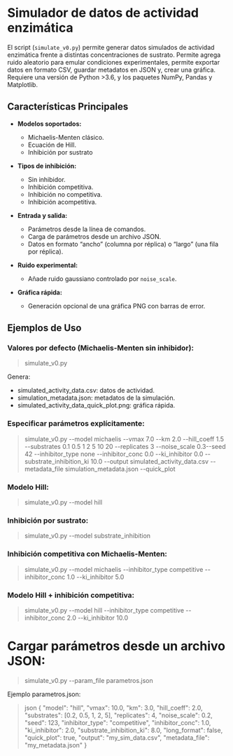 # Simulador de datos de actividad enzimática

El script (`simulate_v0.py`) permite generar datos simulados de actividad enzimática frente a distintas concentraciones de sustrato. Permite agrega ruido aleatorio para emular condiciones experimentales, permite exportar datos en formato CSV, guardar metadatos en JSON y, crear una gráfica. Requiere una versión de Python >3.6, y los paquetes NumPy, Pandas y Matplotlib.

## Características Principales

- **Modelos soportados:**
  - Michaelis-Menten clásico.
  - Ecuación de Hill.
  - Inhibición por sustrato

- **Tipos de inhibición:**
  - Sin inhibidor.
  - Inhibición competitiva.
  - Inhibición no competitiva.
  - Inhibición acompetitiva.

- **Entrada y salida:**
  - Parámetros desde la línea de comandos.
  - Carga de parámetros desde un archivo JSON.
  - Datos en formato “ancho” (columna por réplica) o “largo” (una fila por réplica).

- **Ruido experimental:**
  - Añade ruido gaussiano controlado por `noise_scale`.

- **Gráfica rápida:**
  - Generación opcional de una gráfica PNG con barras de error.

## Ejemplos de Uso

### Valores por defecto (Michaelis-Menten sin inhibidor):
   
  >  simulate_v0.py

Genera:

   - simulated_activity_data.csv: datos de actividad.
   - simulation_metadata.json: metadatos de la simulación.
   - simulated_activity_data_quick_plot.png: gráfica rápida.

### Especificar parámetros explícitamente:


 >   simulate_v0.py --model michaelis --vmax 7.0 --km 2.0 --hill_coeff 1.5 --substrates 0.1 0.5 1 2 5 10 20 --replicates 3 --noise_scale 0.3--seed 42 --inhibitor_type none --inhibitor_conc 0.0 --ki_inhibitor 0.0 --substrate_inhibition_ki 10.0 --output simulated_activity_data.csv --metadata_file simulation_metadata.json --quick_plot

### Modelo Hill:

  >   simulate_v0.py --model hill

### Inhibición por sustrato:
  >   simulate_v0.py --model substrate_inhibition

### Inhibición competitiva con Michaelis-Menten:

  >  simulate_v0.py --model michaelis --inhibitor_type competitive --inhibitor_conc 1.0 --ki_inhibitor 5.0

### Modelo Hill + inhibición competitiva:


  >  simulate_v0.py --model hill --inhibitor_type competitive --inhibitor_conc 2.0 --ki_inhibitor 10.0


# Cargar parámetros desde un archivo JSON:

  >  simulate_v0.py --param_file parametros.json

Ejemplo parametros.json:

  >json
  {
  "model": "hill",
  "vmax": 10.0,
  "km": 3.0,
  "hill_coeff": 2.0,
  "substrates": [0.2, 0.5, 1, 2, 5],
  "replicates": 4,
  "noise_scale": 0.2,
  "seed": 123,
  "inhibitor_type": "competitive",
  "inhibitor_conc": 1.0,
  "ki_inhibitor": 2.0,
  "substrate_inhibition_ki": 8.0,
  "long_format": false,
  "quick_plot": true,
  "output": "my_sim_data.csv",
  "metadata_file": "my_metadata.json"
}
